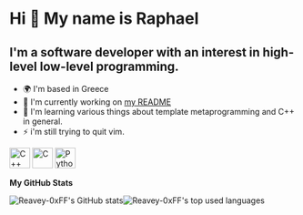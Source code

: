 Hi 👋 My name is Raphael
========================

I'm a software developer with an interest in high-level low-level programming.
------------------------------------------------------------------------------

* 🌍  I'm based in Greece
* 🚀  I'm currently working on [my README](http://github.com/Reavey-0xFF/Reavey-0xFF)
* 🧠  I'm learning various things about template metaprogramming and C++ in general.
* ⚡  i'm still trying to quit vim.

<p align="left">
<a href="https://docs.microsoft.com/en-us/cpp/?view=msvc-170" target="_blank" rel="noreferrer"><img src="https://raw.githubusercontent.com/danielcranney/readme-generator/main/public/icons/skills/cplusplus-colored.svg" width="36" height="36" alt="C++" /></a>
<a href="https://docs.microsoft.com/en-us/cpp/?view=msvc-170" target="_blank" rel="noreferrer"><img src="https://raw.githubusercontent.com/danielcranney/readme-generator/main/public/icons/skills/c-colored.svg" width="36" height="36" alt="C" /></a>
<a href="https://www.python.org/" target="_blank" rel="noreferrer"><img src="https://raw.githubusercontent.com/danielcranney/readme-generator/main/public/icons/skills/python-colored.svg" width="36" height="36" alt="Python" /></a>
</p>

<b>My GitHub Stats</b>

<p><img align="center" src="https://github-readme-stats.vercel.app/api?username=Reavey-0xFF&theme=algolia&border_color=222&bg_color=121821" alt="Reavey-0xFF's GitHub stats"/><img align="center" src="https://github-readme-stats.vercel.app/api/top-langs/?username=Reavey-0xFF&theme=algolia&border_color=222&bg_color=121821&layout=compact" alt="Reavey-0xFF's top used languages"/></p>
